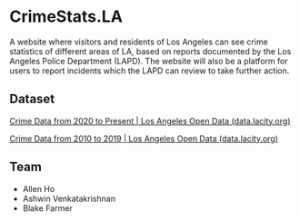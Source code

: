 # CrimeStats.LA

A website where visitors and residents of Los Angeles can see crime statistics of different areas of LA, based on reports documented by the Los Angeles Police Department (LAPD). The website will also be a platform for users to report incidents which the LAPD can review to take further action.

## Dataset
[Crime Data from 2020 to Present | Los Angeles Open Data (data.lacity.org)](https://data.lacity.org/Public-Safety/Crime-Data-from-2020-to-Present/2nrs-mtv8/about_data)

[Crime Data from 2010 to 2019 | Los Angeles Open Data (data.lacity.org)](https://data.lacity.org/Public-Safety/Crime-Data-from-2010-to-2019/63jg-8b9z/about_data)

## Team
- Allen Ho
- Ashwin Venkatakrishnan
- Blake Farmer
